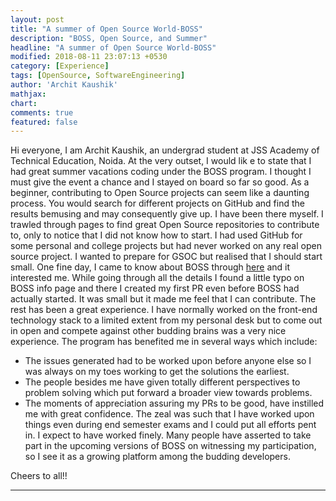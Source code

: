 ```yaml
---
layout: post
title: "A summer of Open Source World-BOSS"
description: "BOSS, Open Source, and Summer"
headline: "A summer of Open Source World-BOSS"
modified: 2018-08-11 23:07:13 +0530
category: [Experience]
tags: [OpenSource, SoftwareEngineering]
author: 'Archit Kaushik'
mathjax: 
chart: 
comments: true
featured: false
---
```


Hi everyone, I am Archit Kaushik, an undergrad student at JSS Academy of Technical Education, Noida.
At the very outset, I would lik e to state that I had great summer vacations coding under the BOSS program. I thought I must give the event a chance and I stayed on board so far so good.
As a beginner, contributing to Open Source projects can seem like a daunting process. You would search for different projects on GitHub and find the results bemusing and may consequently give up. I have been there myself. I trawled through pages to find great Open Source repositories to contribute to, only to notice that I did not know how to start.
I had used GitHub for some personal and college projects but had never  worked on any real open source project.  I wanted to  prepare for GSOC but realised that I should start small. One fine day, I came to know about BOSS through [here](https://github.com/tapasweni-pathak/SOC-Programs) and it interested me. While going through all the details I found a little typo on BOSS info page and there I created my first PR even before BOSS had actually started. It was small but it made me feel that I can contribute. The rest has been a great experience.
I have normally worked on the front-end technology stack to a limited extent from my personal desk  but to come out in open and compete against other budding brains was a very nice experience. The program has benefited me in several ways which include:
* The issues generated had to be worked upon before anyone else so I was always on my toes working to get the solutions the earliest.
* The people besides me have given totally different perspectives to problem solving which put forward a broader view towards problems.
* The moments of appreciation assuring my PRs to be good, have instilled me with great confidence.
The zeal was such that I have worked upon things even during end semester exams and I could put all efforts pent in. I expect to have worked finely.
Many people have asserted to take part in the upcoming versions of BOSS on witnessing my participation, so I see it as a growing platform among the budding developers.

Cheers to all!!

--------------------------------------------------------------------------------

